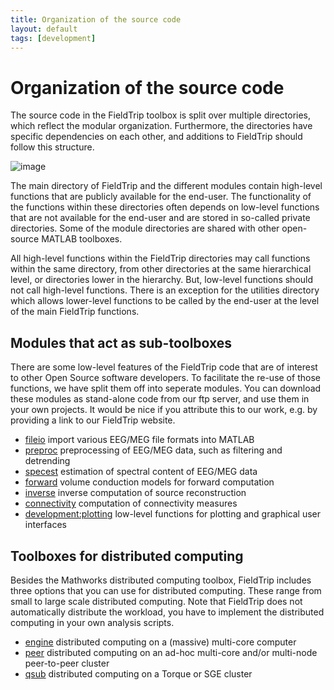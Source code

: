 ```yaml
---
title: Organization of the source code
layout: default
tags: [development]
---
```


# Organization of the source code

The source code in the FieldTrip toolbox is split over multiple directories, which reflect the modular organization. Furthermore, the directories have specific dependencies on each other, and additions to FieldTrip should follow this structure.

![image](/static/img/development/modules-general.png)

The main directory of FieldTrip and the different modules contain high-level functions that are publicly available for the end-user. The functionality of the functions within these directories often depends on low-level functions that are not available for the end-user and are stored in so-called private directories. Some of the module directories are shared with other open-source MATLAB toolboxes.

All high-level functions within the FieldTrip directories may call functions within the same directory, from other directories at the same hierarchical level, or directories lower in the hierarchy. But, low-level functions should not call high-level functions. There is an exception for the utilities directory which allows lower-level functions to be called by the end-user at the level of the main FieldTrip functions.

## Modules that act as sub-toolboxes

There are some low-level features of the FieldTrip code that are of interest to other Open Source software developers. To facilitate the re-use of those functions, we have split them off into seperate modules. You can download these modules as stand-alone code from our ftp server, and use them in your own projects. It would be nice if you attribute this to our work, e.g. by providing a link to our FieldTrip website.

*  [fileio](/development/fileio) import various EEG/MEG file formats into MATLAB
*  [preproc](/development/preproc) preprocessing of EEG/MEG data, such as filtering and detrending
*  [specest](/development/specest) estimation of spectral content of EEG/MEG data
*  [forward](/development/forward) volume conduction models for forward computation
*  [inverse](/development/inverse) inverse computation of source reconstruction
*  [connectivity](/development/connectivity) computation of connectivity measures
*  [development:plotting](/development/plotting) low-level functions for plotting and graphical user interfaces

## Toolboxes for distributed computing

Besides the Mathworks distributed computing toolbox, FieldTrip includes three options that you can use for distributed computing. These range from small to large scale distributed computing. Note that FieldTrip does not automatically distribute the workload, you have to implement the distributed computing in your own analysis scripts.

*  [engine](/development/engine) distributed computing on a (massive) multi-core computer
*  [peer](/development/peer) distributed computing on an ad-hoc multi-core and/or multi-node peer-to-peer cluster
*  [qsub](/development/qsub) distributed computing on a Torque or SGE cluster
